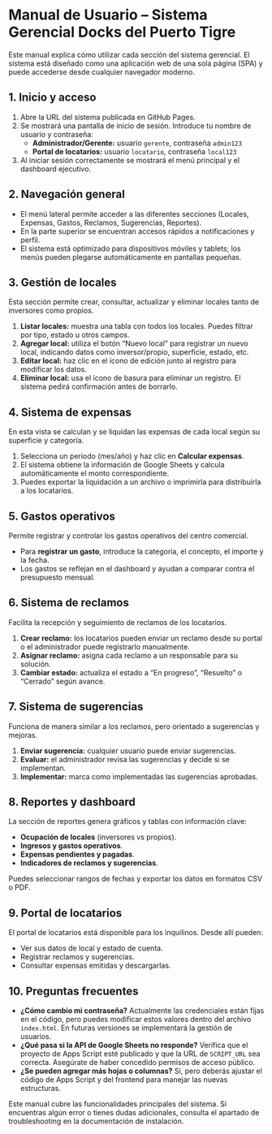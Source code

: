 # Manual de Usuario – Sistema Gerencial Docks del Puerto Tigre

Este manual explica cómo utilizar cada sección del sistema gerencial. El sistema está diseñado como una aplicación web de una sola página (SPA) y puede accederse desde cualquier navegador moderno.

## 1. Inicio y acceso

1. Abre la URL del sistema publicada en GitHub Pages.
2. Se mostrará una pantalla de inicio de sesión. Introduce tu nombre de usuario y contraseña:
   - **Administrador/Gerente:** usuario `gerente`, contraseña `admin123`
   - **Portal de locatarios:** usuario `locatario`, contraseña `local123`
3. Al iniciar sesión correctamente se mostrará el menú principal y el dashboard ejecutivo.

## 2. Navegación general

- El menú lateral permite acceder a las diferentes secciones (Locales, Expensas, Gastos, Reclamos, Sugerencias, Reportes).
- En la parte superior se encuentran accesos rápidos a notificaciones y perfil.
- El sistema está optimizado para dispositivos móviles y tablets; los menús pueden plegarse automáticamente en pantallas pequeñas.

## 3. Gestión de locales

Esta sección permite crear, consultar, actualizar y eliminar locales tanto de inversores como propios.

1. **Listar locales:** muestra una tabla con todos los locales. Puedes filtrar por tipo, estado u otros campos.
2. **Agregar local:** utiliza el botón “Nuevo local” para registrar un nuevo local, indicando datos como inversor/propio, superficie, estado, etc.
3. **Editar local:** haz clic en el ícono de edición junto al registro para modificar los datos.
4. **Eliminar local:** usa el ícono de basura para eliminar un registro. El sistema pedirá confirmación antes de borrarlo.

## 4. Sistema de expensas

En esta vista se calculan y se liquidan las expensas de cada local según su superficie y categoría.

1. Selecciona un periodo (mes/año) y haz clic en **Calcular expensas**. 
2. El sistema obtiene la información de Google Sheets y calcula automáticamente el monto correspondiente.
3. Puedes exportar la liquidación a un archivo o imprimirla para distribuirla a los locatarios.

## 5. Gastos operativos

Permite registrar y controlar los gastos operativos del centro comercial.

- Para **registrar un gasto**, introduce la categoría, el concepto, el importe y la fecha.
- Los gastos se reflejan en el dashboard y ayudan a comparar contra el presupuesto mensual.

## 6. Sistema de reclamos

Facilita la recepción y seguimiento de reclamos de los locatarios.

1. **Crear reclamo:** los locatarios pueden enviar un reclamo desde su portal o el administrador puede registrarlo manualmente.
2. **Asignar reclamo:** asigna cada reclamo a un responsable para su solución.
3. **Cambiar estado:** actualiza el estado a “En progreso”, “Resuelto” o “Cerrado” según avance.

## 7. Sistema de sugerencias

Funciona de manera similar a los reclamos, pero orientado a sugerencias y mejoras.

1. **Enviar sugerencia:** cualquier usuario puede enviar sugerencias.
2. **Evaluar:** el administrador revisa las sugerencias y decide si se implementan.
3. **Implementar:** marca como implementadas las sugerencias aprobadas.

## 8. Reportes y dashboard

La sección de reportes genera gráficos y tablas con información clave:

- **Ocupación de locales** (inversores vs propios).
- **Ingresos y gastos operativos**.
- **Expensas pendientes y pagadas**.
- **Indicadores de reclamos y sugerencias**.

Puedes seleccionar rangos de fechas y exportar los datos en formatos CSV o PDF.

## 9. Portal de locatarios

El portal de locatarios está disponible para los inquilinos. Desde allí pueden:

- Ver sus datos de local y estado de cuenta.
- Registrar reclamos y sugerencias.
- Consultar expensas emitidas y descargarlas.

## 10. Preguntas frecuentes

- **¿Cómo cambio mi contraseña?** Actualmente las credenciales están fijas en el código, pero puedes modificar estos valores dentro del archivo `index.html`. En futuras versiones se implementará la gestión de usuarios.
- **¿Qué pasa si la API de Google Sheets no responde?** Verifica que el proyecto de Apps Script esté publicado y que la URL de `SCRIPT_URL` sea correcta. Asegúrate de haber concedido permisos de acceso público.
- **¿Se pueden agregar más hojas o columnas?** Sí, pero deberás ajustar el código de Apps Script y del frontend para manejar las nuevas estructuras.

Este manual cubre las funcionalidades principales del sistema. Si encuentras algún error o tienes dudas adicionales, consulta el apartado de troubleshooting en la documentación de instalación.
